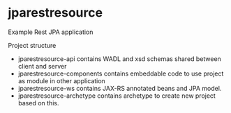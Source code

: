 # jparestresource
Example Rest JPA application

Project structure
* jparestresource-api contains WADL and xsd schemas shared between client and server
* jparestresource-components contains embeddable code to use project as module in other application
* jparestresource-ws contains JAX-RS annotated beans and JPA model.
* jparestresource-archetype contains archetype to create new project based on this.